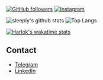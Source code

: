 <!-- ![Anurag's GitHub stats](https://github-readme-stats.vercel.app/api?username=sleeply&count_private=true&theme=github_dark&show_icons=true)

[![Top Langs](https://github-readme-stats.vercel.app/api/top-langs/?username=sleeply&layout=compact&theme=github_dark)](https://github.com/anuraghazra/github-readme-stats)
 -->
 [![GitHub followers](https://img.shields.io/github/followers/sleeply?style=social)](https://github.com/sleeply)
[![Instagram](https://img.shields.io/badge/instagram-sheroff-orange?style=social)](https://www.instagram.com/_sheroff__/)

<!-- ![Metrics](https://metrics.lecoq.io/sleeply?template=classic&isocalendar=1&isocalendar.duration=full-year) -->

![sleeply's github stats](https://github-readme-stats.vercel.app/api?username=sleeply&theme_github_dark&show_icons=true&include_all_commits=true&count_private=true&line_height=28) ![Top Langs](https://github-readme-stats.vercel.app/api/top-langs/?username=sleeply&layout=compact&langs_count=12)

[![Harlok's wakatime stats](https://github-readme-stats.vercel.app/api/wakatime?username=sleeply)](https://github.com/anuraghazra/github-readme-stats&show_icons=true)

## Contact
* [Telegram](https://t.me/Samidarekun)
* [LinkedIn](https://www.linkedin.com/in/alisher-ibodullayev-8582b7258)

